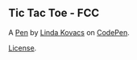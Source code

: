 Tic Tac Toe - FCC
-----------------


A [Pen](https://codepen.io/lindakovacs/pen/oQexJB) by [Linda Kovacs](https://codepen.io/lindakovacs) on [CodePen](https://codepen.io).

[License](https://codepen.io/lindakovacs/pen/oQexJB/license).